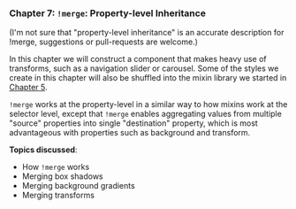 ### Chapter 7: `!merge`: Property-level Inheritance

(I'm not sure that "property-level inheritance" is an accurate description for !merge, suggestions or pull-requests are welcome.)

In this chapter we will construct a component that makes heavy use of transforms, such as a navigation slider or carousel. Some of the styles we create in this chapter will also be shuffled into the mixin library we started in [Chapter 5](#chapter-5).

`!merge` works at the property-level in a similar way to how mixins work at the selector level, except that `!merge` enables aggregating values from multiple "source" properties into single "destination" property, which is most advantageous with properties such as background and transform.

**Topics discussed**:

* How `!merge` works
* Merging box shadows
* Merging background gradients
* Merging transforms